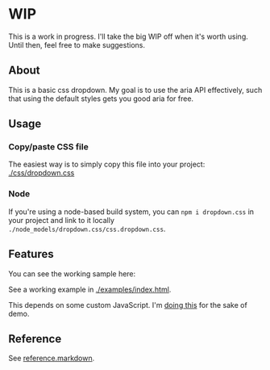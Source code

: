 # WIP

This is a work in progress. I'll take the big WIP off when it's worth using.
Until then, feel free to make suggestions.

## About

This is a basic css dropdown. My goal is to use the aria API effectively, such
that using the default styles gets you good aria for free.

## Usage

### Copy/paste CSS file

The easiest way is to simply copy this file into your project:
[./css/dropdown.css](https://github.com/chantastic/dropdown.css/blob/master/dst/dropdown.css)

### Node

If you're using a node-based build system, you can `npm i dropdown.css` in your
project and link to it locally `./node_models/dropdown.css/css.dropdown.css`.

## Features

You can see the working sample here:

See a working example in
[./examples/index.html](https://github.com/chantastic/dropdown.css/blob/master/examples/index.html).

This depends on some custom JavaScript. I'm [doing
this](https://github.com/chantastic/dropdown.css/blob/master/examples/js/dropdown.js)
for the sake of demo.

## Reference

See
[reference.markdown](https://github.com/chantastic/dropdown.css/blob/master/reference.markdown).
